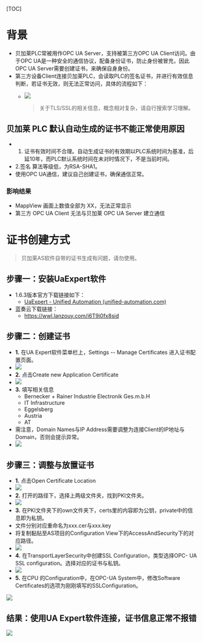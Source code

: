 [TOC]

# 背景

- 贝加莱PLC常被用作OPC UA Server，支持被第三方OPC UA Client访问。由于OPC UA是一种安全的通信协议，配备身份证书，防止身份被冒充，因此OPC UA Server需要创建证书，来确保自身身份。
- 第三方设备Client连接贝加莱PLC，会读取PLC的签名证书，并进行有效信息判断，若证书无效，则无法正常访问，具体的流程如下：
  - ![](FILES/047OPC%20UA创建证书/image-20221114202307025.png)

    > 关于TLS/SSL的相关信息，概念相对复杂，请自行搜索学习理解。

## 贝加莱 PLC 默认自动生成的证书不能正常使用原因

- 1. 证书有效时间不合理。自动生成证书的有效期以PLC系统时间为基准，后延10年，而PLC默认系统时间在未对时情况下，不是当前时间。
- 2.签名 算法等级低，为RSA-SHA1。
- 使用OPC UA通信，建议自己创建证书，确保通信正常。

### 影响结果

- MappView 画面上数值全部为 XX，无法正常显示
- 第三方 OPC UA Client 无法与贝加莱 OPC UA Server 建立通信
# 证书创建方式

> 贝加莱AS软件自带的证书生成有问题，请勿使用。

## 步骤一：安装UaExpert软件

- 1.6.3版本官方下载链接如下：
  - [UaExpert - Unified Automation (unified-automation.com)](https://www.unified-automation.com/downloads/opc-ua-clients/uaexpert.html)
- 蓝奏云下载链接：
  - https://wwl.lanzouy.com/i6T9i0fx8sid

## 步骤二：创建证书

- **1.** 在UA Expert软件菜单栏上，Settings -- Manage Certificates 进入证书配置页面。
- ![](FILES/047OPC%20UA创建证书/image-20221114203101021.png)
- **2.** 点击Create new Application Certificate
- ![](FILES/047OPC%20UA创建证书/image-20221114203119334.png)
- **3.** 填写相关信息
  - Bernecker + Rainer Industrie Electronik Ges.m.b.H
  - IT Infrastructure
  - Eggelsberg
  - Austria
  - AT
- 需注意，Domain Names与IP Address需要调整为连接Client的IP地址与Domain，否则会提示异常。
- ![](FILES/047OPC%20UA创建证书/image-20221114203143492.png)

## 步骤三：调整与放置证书

- **1.** 点击Open Certificate Location
- ![](FILES/047OPC%20UA创建证书/image-20221114203155735.png)
- **2.** 打开的路径下，选择上两级文件夹，找到PKI文件夹。
- ![](FILES/047OPC%20UA创建证书/image-20221114203842959.png)
- **3.** 在PKI文件夹下的own文件夹下，certs里的内容即为公钥，private中的信息即为私钥。
- 文件分别对应重命名为xxx.cer与xxx.key
- 将复制黏贴至AS项目的Configuration View下的AccessAndSecurity下的对应路径。
- ![](FILES/047OPC%20UA创建证书/image-20221114205049441.png)
- **4.** 在TransportLayerSecurity中创建SSL Configuration，类型选择OPC- UA SSL configuration。选择对应的证书与私钥。
- ![](FILES/047OPC%20UA创建证书/image-20221114205229024.png)
- **5.** 在CPU 的Configuration中，在OPC-UA System中，修改Software Certificates的选项为刚刚填写的SSLConfiguration。

![](FILES/047OPC%20UA创建证书/image-20221114205322475.png)

## 结果：使用UA Expert软件连接，证书信息正常不报错

![](FILES/047OPC%20UA创建证书/image-20221114212457108.png)
